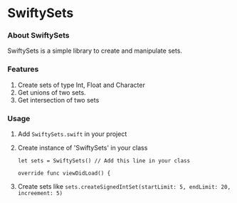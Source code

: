 # SwiftySets
### About SwiftySets
SwiftySets is a simple library to create and manipulate sets. 
### Features
1. Create sets of type Int, Float and Character
2. Get unions of two sets.
3. Get intersection of two sets

### Usage
1. Add `SwiftySets.swift` in your project
2. Create instance of 'SwiftySets' in your class
    
    `let sets = SwiftySets() // Add this line in your class`

    `override func viewDidLoad() {`
3. Create sets like `sets.createSignedIntSet(startLimit: 5, endLimit: 20, increement: 5)`
